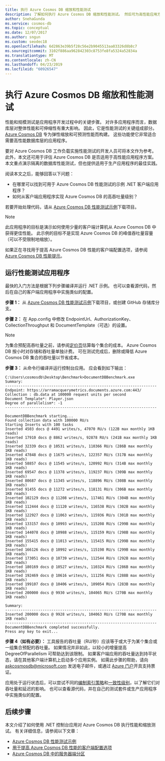 ```yaml
---
title: 执行 Azure Cosmos DB 缩放和性能测试
description: 了解如何执行 Azure Cosmos DB 缩放和性能测试。 然后可为高性能应用方案评估 Azure Cosmos DB 的功能。
author: SnehaGunda
ms.service: cosmos-db
ms.topic: conceptual
ms.date: 12/07/2017
ms.author: sngun
ms.custom: seodec18
ms.openlocfilehash: 6d2863e39b5f28c56e2b9045513aa83326d8b8c7
ms.sourcegitcommit: 3102f886aa962842303c8753fe8fa5324a52834a
ms.translationtype: MT
ms.contentlocale: zh-CN
ms.lasthandoff: 04/23/2019
ms.locfileid: "60926547"
---
```

# <a name="performance-and-scale-testing-with-azure-cosmos-db"></a>执行 Azure Cosmos DB 缩放和性能测试

性能和规模测试是应用程序开发过程中的关键步骤。 对许多应用程序而言，数据库层对整体性能和可伸缩性有重大影响。 因此，它是性能测试的关键组成部分。 [Azure Cosmos DB](https://azure.microsoft.com/services/cosmos-db/) 专为弹性缩放和可预测性能而构建。 这些功能使它非常适合需要高性能数据库层的应用程序。 

要对 Azure Cosmos DB 工作负载实施性能测试的开发人员可将本文作为参考。 此外，本文还可用于评估 Azure Cosmos DB 是否适用于高性能应用程序方案。 本文重点演示隔离的数据库性能测试，但也提供适用于生产应用程序的最佳实践。

阅读本文之后，能够回答以下问题： 

* 在哪里可以找到可用于 Azure Cosmos DB 性能测试的示例 .NET 客户端应用程序？ 
* 如何从客户端应用程序实现 Azure Cosmos DB 的高吞吐量级别？

若要开始处理代码，请从 [Azure Cosmos DB 性能测试示例](https://github.com/Azure/azure-documentdb-dotnet/tree/master/samples/documentdb-benchmark)下载项目。 

> [!NOTE]
> 此应用程序的目标是演示如何使用少量的客户端计算机从 Azure Cosmos DB 中获得更佳性能。 此示例的目标不是实现 Azure Cosmos DB 的峰值吞吐量容量（可以不受限制地缩放）。
> 
> 

如果正在寻找用于提高 Azure Cosmos DB 性能的客户端配置选项，请参阅 [Azure Cosmos DB 性能提示](performance-tips.md)。

## <a name="run-the-performance-testing-application"></a>运行性能测试应用程序
最快的入门方法是根据下列步骤编译并运行 .NET 示例。 也可以查看源代码，然后在自己的客户端应用程序中实施类似的配置。

**步骤 1：** 从 [Azure Cosmos DB 性能测试示例](https://github.com/Azure/azure-documentdb-dotnet/tree/master/samples/documentdb-benchmark)下载项目，或创建 GitHub 存储库分支。

**步骤 2：** 在 App.config 中修改 EndpointUrl、AuthorizationKey、CollectionThroughput 和 DocumentTemplate（可选）的设置。

> [!NOTE]
> 为集合预配高吞吐量之前，请参阅[定价页](https://azure.microsoft.com/pricing/details/cosmos-db/)估算每个集合的成本。 Azure Cosmos DB 按小时对存储和吞吐量单独计费。 可在测试完成后，删除或降低 Azure Cosmos DB 集合的吞吐量以节省成本。
> 
> 

**步骤 3：** 从命令行编译并运行控制台应用。 应会看到如下输出：

    C:\Users\cosmosdb\Desktop\Benchmark>DocumentDBBenchmark.exe
    Summary:
    ---------------------------------------------------------------------
    Endpoint: https://arramacquerymetrics.documents.azure.com:443/
    Collection : db.data at 100000 request units per second
    Document Template*: Player.json
    Degree of parallelism*: -1
    ---------------------------------------------------------------------

    DocumentDBBenchmark starting...
    Found collection data with 100000 RU/s
    Starting Inserts with 100 tasks
    Inserted 4503 docs @ 4491 writes/s, 47070 RU/s (122B max monthly 1KB reads)
    Inserted 17910 docs @ 8862 writes/s, 92878 RU/s (241B max monthly 1KB reads)
    Inserted 32339 docs @ 10531 writes/s, 110366 RU/s (286B max monthly 1KB reads)
    Inserted 47848 docs @ 11675 writes/s, 122357 RU/s (317B max monthly 1KB reads)
    Inserted 58857 docs @ 11545 writes/s, 120992 RU/s (314B max monthly 1KB reads)
    Inserted 69547 docs @ 11378 writes/s, 119237 RU/s (309B max monthly 1KB reads)
    Inserted 80687 docs @ 11345 writes/s, 118896 RU/s (308B max monthly 1KB reads)
    Inserted 91455 docs @ 11272 writes/s, 118131 RU/s (306B max monthly 1KB reads)
    Inserted 102129 docs @ 11208 writes/s, 117461 RU/s (304B max monthly 1KB reads)
    Inserted 112444 docs @ 11120 writes/s, 116538 RU/s (302B max monthly 1KB reads)
    Inserted 122927 docs @ 11063 writes/s, 115936 RU/s (301B max monthly 1KB reads)
    Inserted 133157 docs @ 10993 writes/s, 115208 RU/s (299B max monthly 1KB reads)
    Inserted 144078 docs @ 10988 writes/s, 115159 RU/s (298B max monthly 1KB reads)
    Inserted 155415 docs @ 11013 writes/s, 115415 RU/s (299B max monthly 1KB reads)
    Inserted 166126 docs @ 10992 writes/s, 115198 RU/s (299B max monthly 1KB reads)
    Inserted 173051 docs @ 10739 writes/s, 112544 RU/s (292B max monthly 1KB reads)
    Inserted 180169 docs @ 10527 writes/s, 110324 RU/s (286B max monthly 1KB reads)
    Inserted 192469 docs @ 10616 writes/s, 111256 RU/s (288B max monthly 1KB reads)
    Inserted 199107 docs @ 10406 writes/s, 109054 RU/s (283B max monthly 1KB reads)
    Inserted 200000 docs @ 9930 writes/s, 104065 RU/s (270B max monthly 1KB reads)

    Summary:
    ---------------------------------------------------------------------
    Inserted 200000 docs @ 9928 writes/s, 104063 RU/s (270B max monthly 1KB reads)
    ---------------------------------------------------------------------
    DocumentDBBenchmark completed successfully.
    Press any key to exit...


**步骤 4（如有必要）：** 工具报告的吞吐量（RU/秒）应该等于或大于为某个集合或一组集合预配的吞吐量。 如果情况并非如此，以较小的增量提高 DegreeOfParallelism 可帮助达到该限制。 如果客户端应用的吞吐量达到持平状态，请在其他客户端计算机上启动多个应用实例。 如需此步骤的帮助，请向 askcosmosdb@microsoft.com 发送电子邮件，或通过 [Azure 门户](https://portal.azure.com)开具支持票证。

应用处于运行状态后，可以尝试不同的[编制索引策略](index-policy.md)和[一致性级别](consistency-levels.md)，以了解它们对吞吐量和延迟的影响。 也可以查看源代码，并在自己的测试套件或生产应用程序中实施类似的配置。

## <a name="next-steps"></a>后续步骤
本文介绍了如何使用 .NET 控制台应用对 Azure Cosmos DB 执行性能和缩放测试。 有关详细信息，请参阅以下文章：

* [Azure Cosmos DB 性能测试示例](https://github.com/Azure/azure-documentdb-dotnet/tree/master/samples/documentdb-benchmark)
* [用于提高 Azure Cosmos DB 性能的客户端配置选项](performance-tips.md)
* [Azure Cosmos DB 中的服务器端分区](partition-data.md)



